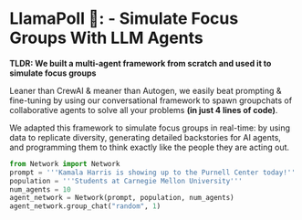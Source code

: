 # LlamaPoll 🦙: - Simulate Focus Groups With LLM Agents

__TLDR: We built a multi-agent framework from scratch and used it to simulate focus groups__ 

Leaner than CrewAI & meaner than Autogen, we easily beat prompting & fine-tuning by using our conversational framework to spawn groupchats of collaborative agents to solve all your problems __(in just 4 lines of code)__.

We adapted this framework to simulate focus groups in real-time: by using data to replicate diversity, generating detailed backstories for AI agents, and programming them to think exactly like the people they are acting out. 
```python
from Network import Network
prompt = '''Kamala Harris is showing up to the Purnell Center today!'''
population = '''Students at Carnegie Mellon University'''
num_agents = 10
agent_network = Network(prompt, population, num_agents)
agent_network.group_chat("random", 1)
